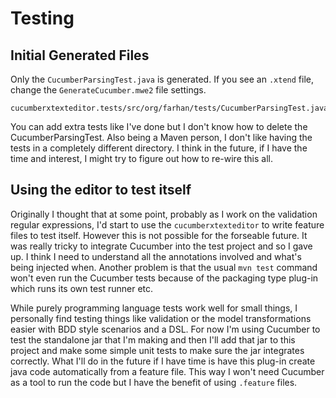 # Testing

## Initial Generated Files

Only the `CucumberParsingTest.java` is generated. 
If you see an `.xtend` file, change the `GenerateCucumber.mwe2` file settings.

```
cucumberxtexteditor.tests/src/org/farhan/tests/CucumberParsingTest.java
```

You can add extra tests like I've done but I don't know how to delete the CucumberParsingTest.
Also being a Maven person, I don't like having the tests in a completely different directory.
I think in the future, if I have the time and interest, I might try to figure out how to re-wire this all.

## Using the editor to test itself

Originally I thought that at some point, probably as I work on the validation regular expressions, I'd start to use the `cucumberxtexteditor` to write feature files to test itself.
However this is not possible for the forseable future. It was really tricky to integrate Cucumber into the test project and so I gave up.
I think I need to understand all the annotations involved and what's being injected when.
Another problem is that the usual `mvn test` command won't even run the Cucumber tests because of the packaging type plug-in which runs its own test runner etc.

While purely programming language tests work well for small things, I personally find testing things like validation or the model transformations easier with BDD style scenarios and a DSL.
For now I'm using Cucumber to test the standalone jar that I'm making and then I'll add that jar to this project and make some simple unit tests to make sure the jar integrates correctly.
What I'll do in the future if I have time is have this plug-in create java code automatically from a feature file.
This way I won't need Cucumber as a tool to run the code but I have the benefit of using `.feature` files.
